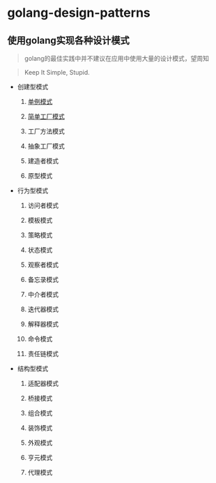 # golang-design-patterns

## 使用golang实现各种设计模式

> golang的最佳实践中并不建议在应用中使用大量的设计模式，望周知

> Keep It Simple, Stupid.

- 创建型模式

  1. [单例模式](https://github.com/silsuer/golang-design-patterns/blob/master/singleton/README.md)

  2. [简单工厂模式](https://github.com/silsuer/golang-design-patterns/tree/master/simple-factory-pattern)
  
  3. 工厂方法模式

  4. 抽象工厂模式
  
  5. 建造者模式
  
  6. 原型模式 

- 行为型模式

  1. 访问者模式
  
  2. 模板模式
  
  3. 策略模式
  
  4. 状态模式
  
  5. 观察者模式
  
  6. 备忘录模式
  
  7. 中介者模式
  
  8. 迭代器模式
  
  9. 解释器模式
  
  10. 命令模式
  
  11. 责任链模式

- 结构型模式

  1. 适配器模式
  
  2. 桥接模式
  
  3. 组合模式
  
  4. 装饰模式
  
  5. 外观模式
  
  6. 亨元模式
  
  7. 代理模式